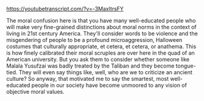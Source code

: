 https://youtubetranscript.com/?v=-3MaxltrsFY

 The moral confusion here is that you have many well-educated people who will make very fine-grained distinctions about moral norms in the context of living in 21st century America. They'll consider words to be violence and the misgendering of people to be a profound microaggression, Halloween costumes that culturally appropriate, et cetera, et cetera, or anathema. This is how finely calibrated their moral scruples are over here in the quad of an American university. But you ask them to consider whether someone like Malala Yusufzai was badly treated by the Taliban and they become tongue-tied. They will even say things like, well, who are we to criticize an ancient culture? So anyway, that motivated me to say the smartest, most well-educated people in our society have become unmoored to any vision of objective moral values.